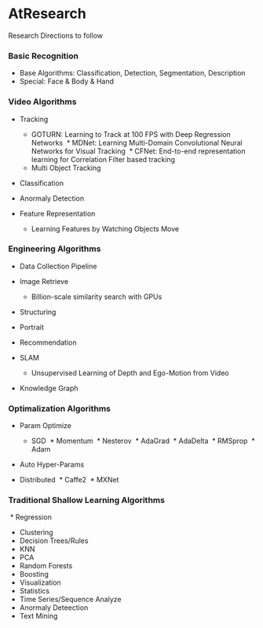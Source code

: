 # AtResearch
Research Directions to follow

### Basic Recognition
* Base Algorithms: Classification, Detection, Segmentation, Description
* Special: Face & Body & Hand

### Video Algorithms
* Tracking
  * GOTURN: Learning to Track at 100 FPS with Deep Regression Networks
  * MDNet: Learning Multi-Domain Convolutional Neural Networks for Visual Tracking
  * CFNet: End-to-end representation learning for Correlation Filter based tracking
  * Multi Object Tracking

* Classification
* Anormaly Detection
* Feature Representation
  * Learning Features by Watching Objects Move

### Engineering Algorithms
* Data Collection Pipeline
* Image Retrieve
  * Billion-scale similarity search with GPUs

* Structuring
* Portrait
* Recommendation
* SLAM
  * Unsupervised Learning of Depth and Ego-Motion from Video

* Knowledge Graph

### Optimalization Algorithms
* Param Optimize
  * SGD
  * Momentum
  * Nesterov
  * AdaGrad
  * AdaDelta
  * RMSprop
  * Adam

* Auto Hyper-Params

* Distributed
  * Caffe2
  * MXNet

### Traditional Shallow Learning Algorithms
  * Regression
  * Clustering
  * Decision Trees/Rules
  * KNN
  * PCA
  * Random Forests
  * Boosting
  * Visualization
  * Statistics
  * Time Series/Sequence Analyze
  * Anormaly Deteection
  * Text Mining

